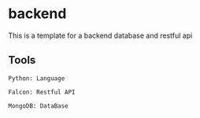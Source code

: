 backend
=======

This is a template for a backend database and restful api


Tools
-----
	Python: Language

	Falcon: Restful API
	
	MongoDB: DataBase
